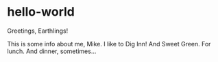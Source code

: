 # hello-world
Greetings, Earthlings!

This is some info about me, Mike. I like to Dig Inn!
And Sweet Green.
For lunch.
And dinner, sometimes...
